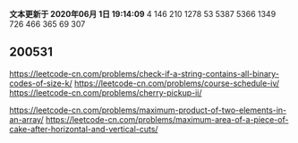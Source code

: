 **文本更新于 2020年06月 1日 19:14:09**
4
146
210
1278
53
5387
5366
1349
726
466
365
69
307

## 200531

https://leetcode-cn.com/problems/check-if-a-string-contains-all-binary-codes-of-size-k/
https://leetcode-cn.com/problems/course-schedule-iv/
https://leetcode-cn.com/problems/cherry-pickup-ii/

https://leetcode-cn.com/problems/maximum-product-of-two-elements-in-an-array/
https://leetcode-cn.com/problems/maximum-area-of-a-piece-of-cake-after-horizontal-and-vertical-cuts/

